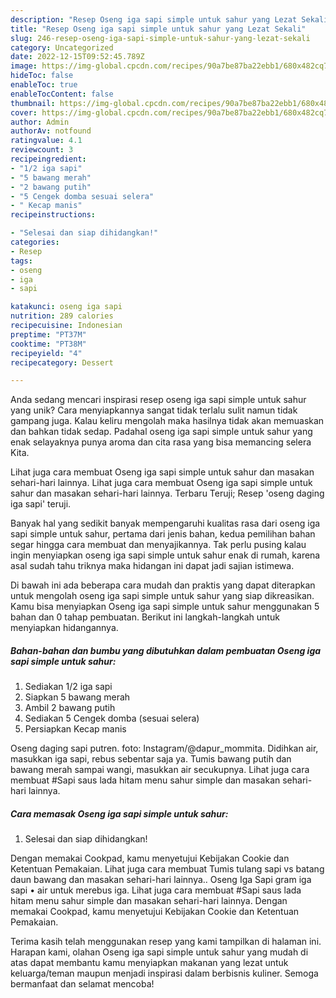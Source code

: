 ```yaml
---
description: "Resep Oseng iga sapi simple untuk sahur yang Lezat Sekali"
title: "Resep Oseng iga sapi simple untuk sahur yang Lezat Sekali"
slug: 246-resep-oseng-iga-sapi-simple-untuk-sahur-yang-lezat-sekali
category: Uncategorized
date: 2022-12-15T09:52:45.789Z
image: https://img-global.cpcdn.com/recipes/90a7be87ba22ebb1/680x482cq70/oseng-iga-sapi-simple-untuk-sahur-foto-resep-utama.jpg
hideToc: false
enableToc: true
enableTocContent: false
thumbnail: https://img-global.cpcdn.com/recipes/90a7be87ba22ebb1/680x482cq70/oseng-iga-sapi-simple-untuk-sahur-foto-resep-utama.jpg
cover: https://img-global.cpcdn.com/recipes/90a7be87ba22ebb1/680x482cq70/oseng-iga-sapi-simple-untuk-sahur-foto-resep-utama.jpg
author: Admin
authorAv: notfound
ratingvalue: 4.1
reviewcount: 3
recipeingredient:
- "1/2 iga sapi"
- "5 bawang merah"
- "2 bawang putih"
- "5 Cengek domba sesuai selera"
- " Kecap manis"
recipeinstructions:

- "Selesai dan siap dihidangkan!"
categories:
- Resep
tags:
- oseng
- iga
- sapi

katakunci: oseng iga sapi 
nutrition: 289 calories
recipecuisine: Indonesian
preptime: "PT37M"
cooktime: "PT38M"
recipeyield: "4"
recipecategory: Dessert

---
```





Anda sedang mencari inspirasi resep oseng iga sapi simple untuk sahur yang unik? Cara menyiapkannya sangat tidak terlalu sulit namun tidak gampang juga. Kalau keliru mengolah maka hasilnya tidak akan memuaskan dan bahkan tidak sedap. Padahal oseng iga sapi simple untuk sahur yang enak selayaknya punya aroma dan cita rasa yang bisa memancing selera Kita.





Lihat juga cara membuat Oseng iga sapi simple untuk sahur dan masakan sehari-hari lainnya. Lihat juga cara membuat Oseng iga sapi simple untuk sahur dan masakan sehari-hari lainnya. Terbaru Teruji; Resep &#39;oseng daging iga sapi&#39; teruji.

Banyak hal yang sedikit banyak mempengaruhi kualitas rasa dari oseng iga sapi simple untuk sahur, pertama dari jenis bahan, kedua pemilihan bahan segar hingga cara membuat dan menyajikannya. Tak perlu pusing kalau ingin menyiapkan oseng iga sapi simple untuk sahur enak di rumah, karena asal sudah tahu triknya maka hidangan ini dapat jadi sajian istimewa.






Di bawah ini ada beberapa cara mudah dan praktis yang dapat diterapkan untuk mengolah oseng iga sapi simple untuk sahur yang siap dikreasikan. Kamu bisa menyiapkan Oseng iga sapi simple untuk sahur menggunakan 5 bahan dan 0 tahap pembuatan. Berikut ini langkah-langkah untuk menyiapkan hidangannya.

<!--inarticleads1-->

##### Bahan-bahan dan bumbu yang dibutuhkan dalam pembuatan Oseng iga sapi simple untuk sahur:

1. Sediakan 1/2 iga sapi
1. Siapkan 5 bawang merah
1. Ambil 2 bawang putih
1. Sediakan 5 Cengek domba (sesuai selera)
1. Persiapkan  Kecap manis


Oseng daging sapi putren. foto: Instagram/@dapur_mommita. Didihkan air, masukkan iga sapi, rebus sebentar saja ya. Tumis bawang putih dan bawang merah sampai wangi, masukkan air secukupnya. Lihat juga cara membuat #Sapi saus lada hitam menu sahur simple dan masakan sehari-hari lainnya. 

<!--inarticleads2-->

##### Cara memasak Oseng iga sapi simple untuk sahur:


1. Selesai dan siap dihidangkan!

Dengan memakai Cookpad, kamu menyetujui Kebijakan Cookie dan Ketentuan Pemakaian. Lihat juga cara membuat Tumis tulang sapi vs batang daun bawang dan masakan sehari-hari lainnya.. Oseng Iga Sapi gram iga sapi • air untuk merebus iga. Lihat juga cara membuat #Sapi saus lada hitam menu sahur simple dan masakan sehari-hari lainnya. Dengan memakai Cookpad, kamu menyetujui Kebijakan Cookie dan Ketentuan Pemakaian. 

Terima kasih telah menggunakan resep yang kami tampilkan di halaman ini. Harapan kami, olahan Oseng iga sapi simple untuk sahur yang mudah di atas dapat membantu kamu menyiapkan makanan yang lezat untuk keluarga/teman maupun menjadi inspirasi dalam berbisnis kuliner. Semoga bermanfaat dan selamat mencoba!
